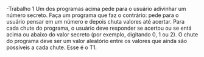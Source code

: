 -Trabalho 1
Um dos programas acima pede para o usuário adivinhar um número secreto. Faça um programa que faz o contrário: pede para o usuário pensar em um número e depois chuta valores até acertar. Para cada chute do programa, o usuário deve responder se acertou ou se entá acima ou abaixo do valor secreto (por exemplo, digitando 0, 1 ou 2). O chute do programa deve ser um valor aleatório entre os valores que ainda são possíveis a cada chute. Esse é o T1.